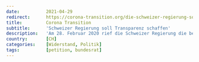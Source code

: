 ```yaml
---
date:          2021-04-29
redirect:      https://corona-transition.org/die-schweizer-regierung-soll-transparenz-schaffen
title:         Corona Transition
subtitle:      'Schweizer Regierung soll Transparenz schaffen'
description:   'Am 28. Februar 2020 rief die Schweizer Regierung die besondere und am 16. März 2020 die ausserordentliche Lage gemäss Epidemiengesetz aus. Von (...)'
country:       [CH]
categories:    [Widerstand, Politik]
tags:          [petition, bundesrat]
---
```

